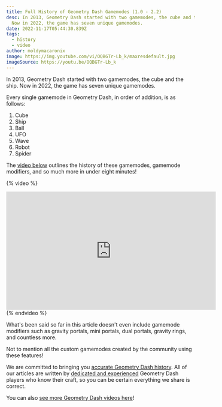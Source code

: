 ```yaml
---
title: Full History of Geometry Dash Gamemodes (1.0 - 2.2)
desc: In 2013, Geometry Dash started with two gamemodes, the cube and the ship.
  Now in 2022, the game has seven unique gamemodes.
date: 2022-11-17T05:44:30.839Z
tags:
  - history
  - video
author: moldymacaronix
image: https://img.youtube.com/vi/OQBGTr-Lb_k/maxresdefault.jpg
imageSource: https://youtu.be/OQBGTr-Lb_k
---
```

In 2013, Geometry Dash started with two gamemodes, the cube and the ship. Now in 2022, the game has seven unique gamemodes.

Every single gamemode in Geometry Dash, in order of addition, is as follows:

1. Cube
2. Ship
3. Ball
4. UFO
5. Wave
6. Robot
7. Spider

The [video below](https://youtu.be/OQBGTr-Lb_k) outlines the history of these gamemodes, gamemode modifiers, and so much more in under eight minutes!

{% video %}
<iframe width="560" height="315" src="https://www.youtube.com/embed/OQBGTr-Lb_k" title="YouTube video player" frameborder="0" allow="accelerometer; autoplay; clipboard-write; encrypted-media; gyroscope; picture-in-picture" allowfullscreen></iframe>
{% endvideo %}

What's been said so far in this article doesn't even include gamemode modifiers such as gravity portals, mini portals, dual portals, gravity rings, and countless more.

Not to mention all the custom gamemodes created by the community using these features!

We are committed to bringing you [accurate Geometry Dash history](/categories/history/). All of our articles are written by [dedicated and experienced](/authors/) Geometry Dash players who know their craft, so you can be certain everything we share is correct.

You can also [see more Geometry Dash videos here](https://www.dashword.net/categories/video/)!